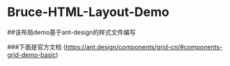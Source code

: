 # Bruce-HTML-Layout-Demo

##该布局demo基于ant-design的样式文件编写

###下面是官方文档
(https://ant.design/components/grid-cn/#components-grid-demo-basic)
